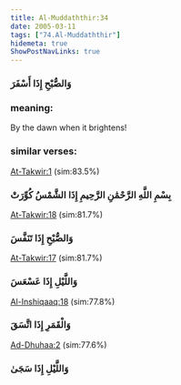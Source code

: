 ```yaml
---
title: Al-Muddaththir:34
date: 2005-03-11
tags: ["74.Al-Muddaththir"]
hidemeta: true 
ShowPostNavLinks: true 
---
```

### وَالصُّبْحِ إِذَا أَسْفَرَ
### meaning: 
By the dawn when it brightens!
### similar verses: 

[At-Takwir:1](/81/1) (sim:83.5%)

### بِسْمِ اللَّهِ الرَّحْمَٰنِ الرَّحِيمِ إِذَا الشَّمْسُ كُوِّرَتْ

[At-Takwir:18](/81/18) (sim:81.7%)

### وَالصُّبْحِ إِذَا تَنَفَّسَ

[At-Takwir:17](/81/17) (sim:81.7%)

### وَاللَّيْلِ إِذَا عَسْعَسَ

[Al-Inshiqaaq:18](/84/18) (sim:77.8%)

### وَالْقَمَرِ إِذَا اتَّسَقَ

[Ad-Dhuhaa:2](/93/2) (sim:77.6%)

### وَاللَّيْلِ إِذَا سَجَىٰ
